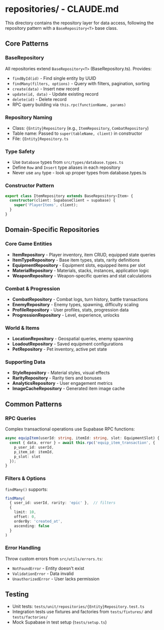# repositories/ - CLAUDE.md

This directory contains the repository layer for data access, following the repository pattern with a `BaseRepository<T>` base class.

## Core Patterns

### BaseRepository<T>
All repositories extend `BaseRepository<T>` (BaseRepository.ts). Provides:
- `findById(id)` - Find single entity by UUID
- `findMany(filters, options)` - Query with filters, pagination, sorting
- `create(data)` - Insert new record
- `update(id, data)` - Update existing record
- `delete(id)` - Delete record
- RPC query building via `this.rpc(functionName, params)`

### Repository Naming
- Class: `{Entity}Repository` (e.g., `ItemRepository`, `CombatRepository`)
- Table name: Passed to `super(tableName, client)` in constructor
- File: `{Entity}Repository.ts`

### Type Safety
- Use `Database` types from `src/types/database.types.ts`
- Define `Row` and `Insert` type aliases in each repository
- Never use `any` type - look up proper types from database.types.ts

### Constructor Pattern
```typescript
export class ItemRepository extends BaseRepository<Item> {
  constructor(client: SupabaseClient = supabase) {
    super('PlayerItems', client);
  }
}
```

## Domain-Specific Repositories

### Core Game Entities
- **ItemRepository** - Player inventory, item CRUD, equipped state queries
- **ItemTypeRepository** - Base item types, stats, rarity definitions
- **EquipmentRepository** - Equipment slots, equipped items per slot
- **MaterialRepository** - Materials, stacks, instances, application logic
- **WeaponRepository** - Weapon-specific queries and stat calculations

### Combat & Progression
- **CombatRepository** - Combat logs, turn history, battle transactions
- **EnemyRepository** - Enemy types, spawning, difficulty scaling
- **ProfileRepository** - User profiles, stats, progression data
- **ProgressionRepository** - Level, experience, unlocks

### World & Items
- **LocationRepository** - Geospatial queries, enemy spawning
- **LoadoutRepository** - Saved equipment configurations
- **PetRepository** - Pet inventory, active pet state

### Supporting Data
- **StyleRepository** - Material styles, visual effects
- **RarityRepository** - Rarity tiers and bonuses
- **AnalyticsRepository** - User engagement metrics
- **ImageCacheRepository** - Generated item image cache

## Common Patterns

### RPC Queries
Complex transactional operations use Supabase RPC functions:
```typescript
async equipItem(userId: string, itemId: string, slot: EquipmentSlot) {
  const { data, error } = await this.rpc('equip_item_transaction', {
    p_user_id: userId,
    p_item_id: itemId,
    p_slot: slot
  });
}
```

### Filters & Options
`findMany()` supports:
```typescript
findMany(
  { user_id: userId, rarity: 'epic' },  // filters
  {
    limit: 10,
    offset: 0,
    orderBy: 'created_at',
    ascending: false
  }
)
```

### Error Handling
Throw custom errors from `src/utils/errors.ts`:
- `NotFoundError` - Entity doesn't exist
- `ValidationError` - Data invalid
- `UnauthorizedError` - User lacks permission

## Testing
- Unit tests: `tests/unit/repositories/{Entity}Repository.test.ts`
- Integration tests use fixtures and factories from `tests/fixtures/` and `tests/factories/`
- Mock Supabase in test setup (`tests/setup.ts`)
